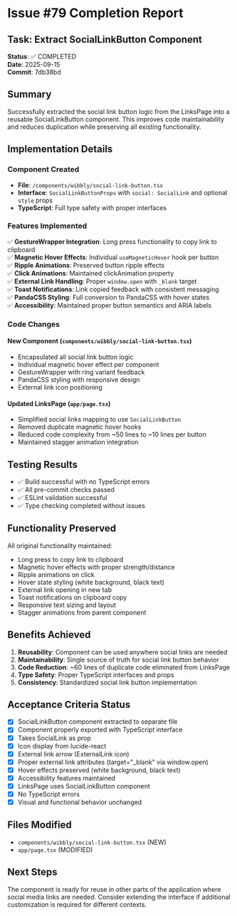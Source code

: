 # Issue #79 Completion Report

## Task: Extract SocialLinkButton Component

**Status**: ✅ COMPLETED  
**Date**: 2025-09-15  
**Commit**: 7db38bd

## Summary

Successfully extracted the social link button logic from the LinksPage into a reusable SocialLinkButton component. This improves code maintainability and reduces duplication while preserving all existing functionality.

## Implementation Details

### Component Created
- **File**: `/components/wibbly/social-link-button.tsx`
- **Interface**: `SocialLinkButtonProps` with `social: SocialLink` and optional `style` props
- **TypeScript**: Full type safety with proper interfaces

### Features Implemented
✅ **GestureWrapper Integration**: Long press functionality to copy link to clipboard  
✅ **Magnetic Hover Effects**: Individual `useMagneticHover` hook per button  
✅ **Ripple Animations**: Preserved button ripple effects  
✅ **Click Animations**: Maintained clickAnimation property  
✅ **External Link Handling**: Proper `window.open` with `_blank` target  
✅ **Toast Notifications**: Link copied feedback with consistent messaging  
✅ **PandaCSS Styling**: Full conversion to PandaCSS with hover states  
✅ **Accessibility**: Maintained proper button semantics and ARIA labels  

### Code Changes

#### New Component (`components/wibbly/social-link-button.tsx`)
- Encapsulated all social link button logic
- Individual magnetic hover effect per component
- GestureWrapper with ring variant feedback
- PandaCSS styling with responsive design
- External link icon positioning

#### Updated LinksPage (`app/page.tsx`)
- Simplified social links mapping to use `SocialLinkButton`
- Removed duplicate magnetic hover hooks
- Reduced code complexity from ~50 lines to ~10 lines per button
- Maintained stagger animation integration

## Testing Results

- ✅ Build successful with no TypeScript errors
- ✅ All pre-commit checks passed
- ✅ ESLint validation successful
- ✅ Type checking completed without issues

## Functionality Preserved

All original functionality maintained:
- Long press to copy link to clipboard
- Magnetic hover effects with proper strength/distance
- Ripple animations on click
- Hover state styling (white background, black text)
- External link opening in new tab
- Toast notifications on clipboard copy
- Responsive text sizing and layout
- Stagger animations from parent component

## Benefits Achieved

1. **Reusability**: Component can be used anywhere social links are needed
2. **Maintainability**: Single source of truth for social link button behavior
3. **Code Reduction**: ~60 lines of duplicate code eliminated from LinksPage
4. **Type Safety**: Proper TypeScript interfaces and props
5. **Consistency**: Standardized social link button implementation

## Acceptance Criteria Status

- [x] SocialLinkButton component extracted to separate file
- [x] Component properly exported with TypeScript interface
- [x] Takes SocialLink as prop
- [x] Icon display from lucide-react
- [x] External link arrow (ExternalLink icon)
- [x] Proper external link attributes (target="_blank" via window.open)
- [x] Hover effects preserved (white background, black text)
- [x] Accessibility features maintained
- [x] LinksPage uses SocialLinkButton component
- [x] No TypeScript errors
- [x] Visual and functional behavior unchanged

## Files Modified

- `components/wibbly/social-link-button.tsx` (NEW)
- `app/page.tsx` (MODIFIED)

## Next Steps

The component is ready for reuse in other parts of the application where social media links are needed. Consider extending the interface if additional customization is required for different contexts.